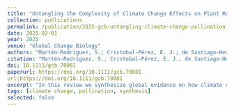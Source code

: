 ```yaml
---
title: "Untangling the Complexity of Climate Change Effects on Plant Reproductive Traits and Pollinators: A Systematic Global Synthesis"
collection: publications
permalink: /publication/2025-gcb-untangling-climate-change-pollination
date: 2025-02-01
year: 2025
venue: "Global Change Biology"
authors: "Martén-Rodríguez, S.; Cristobal-Pérez, E. J.; de Santiago-Hernández, M. H.; Huerta-Ramos, G.; Clemente-Martínez, L.; Krupnick, G.; Taylor, O.; Lopezaraiza-Mikel, M.; Balvino-Olvera, F. J.; Sentíes-Aguilar, E. M.; Díaz-Infante, S.; Aguirre Jaimes, A.; Novais, S.; Cortés-Flores, J.; Lobo-Segura, J.; Fuchs, E. J.; Delgado-Carrillo, O.; Ruiz-Mercado, I.; Sáyago-Lorenzana, R.; Pérez-Arroyo, K.; Quesada, M."
citation: "Martén-Rodríguez, S., Cristobal-Pérez, E. J., de Santiago-Hernández, M. H., <b>Huerta-Ramos, G.</b>, Clemente-Martínez, L., Krupnick, G., Taylor, O., Lopezaraiza-Mikel, M., Balvino-Olvera, F. J., Sentíes-Aguilar, E. M., Díaz-Infante, S., Aguirre Jaimes, A., Novais, S., Cortés-Flores, J., Lobo-Segura, J., Fuchs, E. J., Delgado-Carrillo, O., Ruiz-Mercado, I., Sáyago-Lorenzana, R., Pérez-Arroyo, K., & Quesada, M. (2025). Untangling the complexity of climate change effects on plant reproductive traits and pollinators: A systematic global synthesis. Global Change Biology, 31(2), e70081. https://doi.org/10.1111/gcb.70081"
doi: 10.1111/gcb.70081
paperurl: https://doi.org/10.1111/gcb.70081
url:https://doi.org/10.1111/gcb.70081
excerpt: "In this review we synthesize global evidence on how climate change alters plant reproductive traits and pollinators—timing, floral rewards, and interactions—highlighting major gaps in tropical systems."
tags: [climate change, pollination, synthesis]
selected: false
---
```

